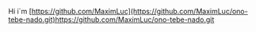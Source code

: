Hi i`m [https://github.com/MaximLuc](https://github.com/MaximLuc/ono-tebe-nado.git)https://github.com/MaximLuc/ono-tebe-nado.git
